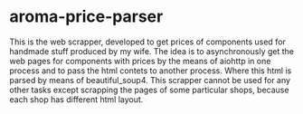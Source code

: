 # aroma-price-parser

This is the web scrapper, developed to get prices of components used for handmade stuff produced by my wife.
The idea is to asynchronously get the web pages for components with prices by the means of aiohttp in one process and to pass the html contets to another process. Where this html is parsed by means of beautiful_soup4.
This scrapper cannot be used for any other tasks except scrapping the pages of some particular shops, because each shop has different html layout.
